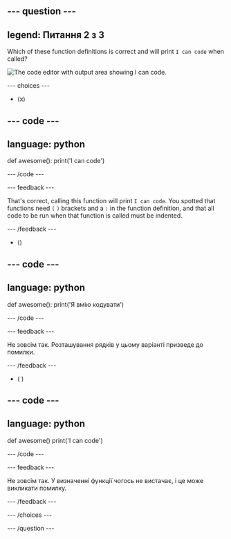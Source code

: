 ## --- question ---

## legend: Питання 2 з 3

Which of these function definitions is correct and will print `I can code` when called?

![The code editor with output area showing I can code.](images/quiz2.png)

\--- choices ---

- (x)

## --- code ---

## language: python

def awesome():
print('I can code')

\--- /code ---

\--- feedback ---

That's correct, calling this function will print `I can code`. You spotted that functions need `(` `)` brackets and a `:` in the function definition, and that all code to be run when that function is called must be indented.

\--- /feedback ---

- ()

## --- code ---

## language: python

def awesome():
print('Я вмію кодувати')

\--- /code ---

\--- feedback ---

Не зовсім так. Розташування рядків у цьому варіанті призведе до помилки.

\--- /feedback ---

- ( )

## --- code ---

## language: python

def awesome()
print('I can code')

\--- /code ---

\--- feedback ---

Не зовсім так. У визначенні функції чогось не вистачає, і це може викликати помилку.

\--- /feedback ---

\--- /choices ---

\--- /question ---
